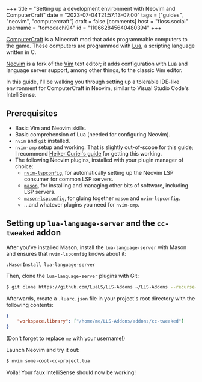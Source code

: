 +++
title = "Setting up a development environment with Neovim and ComputerCraft"
date = "2023-07-04T21:57:13-07:00"
tags = ["guides", "neovim", "computercraft"]
draft = false
[comments]
host = "floss.social"
username = "tomodachi94"
id = "110662845640480394"
+++

[ComputerCraft](https://tweaked.cc) is a Minecraft mod that adds programmable computers to the game. These computers are programmed with [Lua](https://lua.org), a scripting language written in C.

[Neovim](https://neovim.io) is a fork of the [Vim](https://vim.org) text editor; it adds configuration with Lua and language server support, among other things, to the classic Vim editor.

In this guide, I'll be walking you through setting up a tolerable IDE-like environment for ComputerCraft in Neovim, similar to Visual Studio Code's IntelliSense.

## Prerequisites
* Basic Vim and Neovim skills.
* Basic comprehension of Lua (needed for configuring Neovim).
* `nvim` and `git` installed.
* `nvim-cmp` setup and working. That is slightly out-of-scope for this guide; I recommend [Heiker Curiel's guide](https://vonheikemen.github.io/devlog/tools/setup-nvim-lspconfig-plus-nvim-cmp/) for getting this working.
* The following Neovim plugins, installed with your plugin manager of choice:
    + [`nvim-lspconfig`](https://github.com/neovim/nvim-lspconfig), for automatically setting up the Neovim LSP consumer for common LSP servers.
    + [`mason`](https://github.com/williamboman/mason.nvim), for installing and managing other bits of software, including LSP servers.
    + [`mason-lspconfig`](https://github.com/williamboman/mason-lspconfig.nvim), for gluing together `mason` and `nvim-lspconfig`.
    + ...and whatever plugins you need for `nvim-cmp`.

## Setting up `lua-language-server` and the `cc-tweaked` addon
After you've installed Mason, install the `lua-language-server` with Mason and ensures that `nvim-lspconfig` knows about it:

```vim
:MasonInstall lua-language-server
```

Then, clone the `lua-language-server` plugins with Git:

```sh
$ git clone https://github.com/LuaLS/LLS-Addons ~/LLS-Addons --recurse-submodules --shallow-submodules --depth=1
```

Afterwards, create a `.luarc.json` file in your project's root directory with the following contents:

```json
{
    "workspace.library": ["/home/me/LLS-Addons/addons/cc-tweaked"]
}
```
(Don't forget to replace `me` with your username!)

Launch Neovim and try it out:
```sh
$ nvim some-cool-cc-project.lua
```

Voila! Your faux IntelliSense should now be working!
